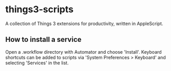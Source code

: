 # things3-scripts
A collection of Things 3 extensions for productivity, written in AppleScript.

## How to install a service
Open a .workflow directory with Automator and choose 'Install'. Keyboard shortcuts can be added to scripts via 'System Preferences > Keyboard' and selecting 'Services' in the list.
